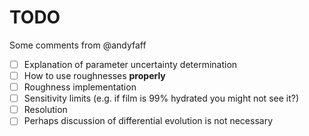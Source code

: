 # TODO

Some comments from @andyfaff

- [ ] Explanation of parameter uncertainty determination 
- [ ] How to use roughnesses **properly**
- [ ] Roughness implementation
- [ ] Sensitivity limits (e.g. if film is 99% hydrated you might not see it?)
- [ ] Resolution
- [ ] Perhaps discussion of differential evolution is not necessary
